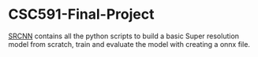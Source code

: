 # CSC591-Final-Project
[SRCNN](https://github.com/Harshil-Shah99/CSC591-Final-Project/blob/main/SRCNN.ipynb) contains all the python scripts to build a basic Super resolution model from scratch, train and evaluate the model with creating a onnx file. 
